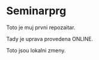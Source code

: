 # Seminarprg

Toto je muj prvni repozaitar.

Tady je uprava provedena ONLINE.

Toto jsou lokalni zmeny.

